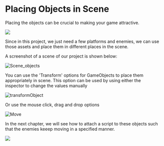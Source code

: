 # Placing Objects in Scene

Placing the objects can be crucial to making your game attractive.

![](https://media.giphy.com/media/F0ciEhHDPO2kw/giphy.gif)

Since in this project, we just need a few platforms and enemies, we can use those assets and place them in different places in the scene.

A screenshot of a scene of our project is shown below:

![Scene_objects](https://user-images.githubusercontent.com/44625252/154813687-71c8ceea-9123-45f2-8c10-d1df3a7375b8.png)

You can use the 'Transform' options for GameObjects to place them appropriately in scene. This option can be used by using either the inspector to change the values manually 

![transformObject](https://user-images.githubusercontent.com/44625252/154813820-606583d6-4073-4c5f-8e6f-42f52c42ee0e.png)

Or use the mouse click, drag and drop options

![Move](https://user-images.githubusercontent.com/44625252/154813836-80768d1b-581f-4de1-ac3d-528acc4c2342.png)

In the next chapter, we will see how to attach a script to these objects such that the enemies keeep moving in a specified manner.

![](https://media.giphy.com/media/3o7TKBcOTDTFR6gn6M/giphy.gif)
